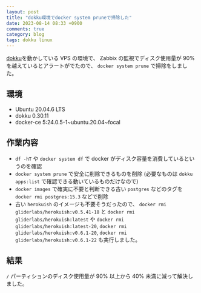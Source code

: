 ```yaml
---
layout: post
title: "dokku環境でdocker system pruneで掃除した"
date: 2023-08-14 08:33 +0900
comments: true
category: blog
tags: dokku linux
---
```

[dokku](https://github.com/dokku/dokku)を動かしている VPS の環境で、
Zabbix の監視でディスク使用量が 90% を越えているとアラートがでたので、
`docker system prune` で掃除をしました。

<!--more-->

## 環境

- Ubuntu 20.04.6 LTS
- dokku 0.30.11
- docker-ce 5:24.0.5-1~ubuntu.20.04~focal

## 作業内容

- `df -hT` や `docker system df` で docker がディスク容量を消費しているというのを確認
- `docker system prune` で安全に削除できるものを削除 (必要なものは `dokku apps:list` で確認できる動いているものだけなので)
- `docker images` で確実に不要と判断できる古い `postgres` などのタグを `docker rmi postgres:15.3` などで削除
- 古い `herokuish` のイメージも不要そうだったので、 `docker rmi gliderlabs/herokuish:v0.5.41-18` と `docker rmi gliderlabs/herokuish:latest` や `docker rmi gliderlabs/herokuish:latest-20`, `docker rmi gliderlabs/herokuish:v0.6.1-20`, `docker rmi gliderlabs/herokuish:v0.6.1-22` も実行しました。

## 結果

`/` パーティションのディスク使用量が 90% 以上から 40% 未満に減って解決しました。
